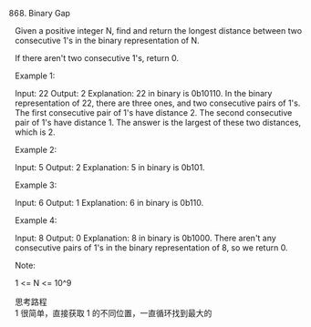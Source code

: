 868. Binary Gap

Given a positive integer N, find and return the longest distance between two consecutive 1's in the binary representation of N.

If there aren't two consecutive 1's, return 0.

Example 1:

Input: 22
Output: 2
Explanation:
22 in binary is 0b10110.
In the binary representation of 22, there are three ones, and two consecutive pairs of 1's.
The first consecutive pair of 1's have distance 2.
The second consecutive pair of 1's have distance 1.
The answer is the largest of these two distances, which is 2.

Example 2:

Input: 5
Output: 2
Explanation:
5 in binary is 0b101.

Example 3:

Input: 6
Output: 1
Explanation:
6 in binary is 0b110.

Example 4:

Input: 8
Output: 0
Explanation:
8 in binary is 0b1000.
There aren't any consecutive pairs of 1's in the binary representation of 8, so we return 0.

Note:

1 <= N <= 10^9

思考路程<br/>
1 很简单，直接获取 1 的不同位置，一直循环找到最大的
